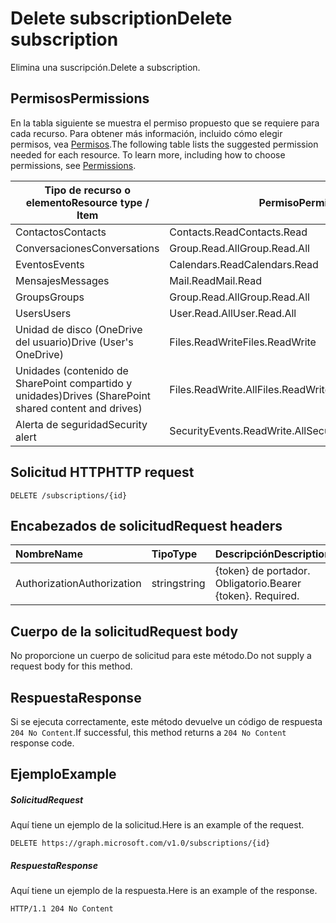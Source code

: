 # <a name="delete-subscription"></a><span data-ttu-id="4e36a-101">Delete subscription</span><span class="sxs-lookup"><span data-stu-id="4e36a-101">Delete subscription</span></span>

<span data-ttu-id="4e36a-102">Elimina una suscripción.</span><span class="sxs-lookup"><span data-stu-id="4e36a-102">Delete a subscription.</span></span>

## <a name="permissions"></a><span data-ttu-id="4e36a-103">Permisos</span><span class="sxs-lookup"><span data-stu-id="4e36a-103">Permissions</span></span>

<span data-ttu-id="4e36a-p101">En la tabla siguiente se muestra el permiso propuesto que se requiere para cada recurso. Para obtener más información, incluido cómo elegir permisos, vea [Permisos](../../../concepts/permissions_reference.md).</span><span class="sxs-lookup"><span data-stu-id="4e36a-p101">The following table lists the suggested permission needed for each resource. To learn more, including how to choose permissions, see [Permissions](../../../concepts/permissions_reference.md).</span></span>

| <span data-ttu-id="4e36a-106">Tipo de recurso o elemento</span><span class="sxs-lookup"><span data-stu-id="4e36a-106">Resource type / Item</span></span>        | <span data-ttu-id="4e36a-107">Permiso</span><span class="sxs-lookup"><span data-stu-id="4e36a-107">Permission</span></span>          |
|-----------------------------|---------------------|
| <span data-ttu-id="4e36a-108">Contactos</span><span class="sxs-lookup"><span data-stu-id="4e36a-108">Contacts</span></span>                    | <span data-ttu-id="4e36a-109">Contacts.Read</span><span class="sxs-lookup"><span data-stu-id="4e36a-109">Contacts.Read</span></span>       |
| <span data-ttu-id="4e36a-110">Conversaciones</span><span class="sxs-lookup"><span data-stu-id="4e36a-110">Conversations</span></span>               | <span data-ttu-id="4e36a-111">Group.Read.All</span><span class="sxs-lookup"><span data-stu-id="4e36a-111">Group.Read.All</span></span>      |
| <span data-ttu-id="4e36a-112">Eventos</span><span class="sxs-lookup"><span data-stu-id="4e36a-112">Events</span></span>                      | <span data-ttu-id="4e36a-113">Calendars.Read</span><span class="sxs-lookup"><span data-stu-id="4e36a-113">Calendars.Read</span></span>      |
| <span data-ttu-id="4e36a-114">Mensajes</span><span class="sxs-lookup"><span data-stu-id="4e36a-114">Messages</span></span>                    | <span data-ttu-id="4e36a-115">Mail.Read</span><span class="sxs-lookup"><span data-stu-id="4e36a-115">Mail.Read</span></span>           |
| <span data-ttu-id="4e36a-116">Groups</span><span class="sxs-lookup"><span data-stu-id="4e36a-116">Groups</span></span>                      | <span data-ttu-id="4e36a-117">Group.Read.All</span><span class="sxs-lookup"><span data-stu-id="4e36a-117">Group.Read.All</span></span>      |
| <span data-ttu-id="4e36a-118">Users</span><span class="sxs-lookup"><span data-stu-id="4e36a-118">Users</span></span>                       | <span data-ttu-id="4e36a-119">User.Read.All</span><span class="sxs-lookup"><span data-stu-id="4e36a-119">User.Read.All</span></span>       |
| <span data-ttu-id="4e36a-120">Unidad de disco (OneDrive del usuario)</span><span class="sxs-lookup"><span data-stu-id="4e36a-120">Drive  (User's OneDrive)</span></span>    | <span data-ttu-id="4e36a-121">Files.ReadWrite</span><span class="sxs-lookup"><span data-stu-id="4e36a-121">Files.ReadWrite</span></span>     |
| <span data-ttu-id="4e36a-122">Unidades (contenido de SharePoint compartido y unidades)</span><span class="sxs-lookup"><span data-stu-id="4e36a-122">Drives (SharePoint shared content and drives)</span></span> | <span data-ttu-id="4e36a-123">Files.ReadWrite.All</span><span class="sxs-lookup"><span data-stu-id="4e36a-123">Files.ReadWrite.All</span></span> |
|<span data-ttu-id="4e36a-124">Alerta de seguridad</span><span class="sxs-lookup"><span data-stu-id="4e36a-124">Security alert</span></span>| <span data-ttu-id="4e36a-125">SecurityEvents.ReadWrite.All</span><span class="sxs-lookup"><span data-stu-id="4e36a-125">SecurityEvents.ReadWrite.All</span></span> |

## <a name="http-request"></a><span data-ttu-id="4e36a-126">Solicitud HTTP</span><span class="sxs-lookup"><span data-stu-id="4e36a-126">HTTP request</span></span>

<!-- { "blockType": "ignored" } -->

```http
DELETE /subscriptions/{id}
```

## <a name="request-headers"></a><span data-ttu-id="4e36a-127">Encabezados de solicitud</span><span class="sxs-lookup"><span data-stu-id="4e36a-127">Request headers</span></span>

| <span data-ttu-id="4e36a-128">Nombre</span><span class="sxs-lookup"><span data-stu-id="4e36a-128">Name</span></span>       | <span data-ttu-id="4e36a-129">Tipo</span><span class="sxs-lookup"><span data-stu-id="4e36a-129">Type</span></span> | <span data-ttu-id="4e36a-130">Descripción</span><span class="sxs-lookup"><span data-stu-id="4e36a-130">Description</span></span>|
|:-----------|:------|:----------|
| <span data-ttu-id="4e36a-131">Authorization</span><span class="sxs-lookup"><span data-stu-id="4e36a-131">Authorization</span></span>  | <span data-ttu-id="4e36a-132">string</span><span class="sxs-lookup"><span data-stu-id="4e36a-132">string</span></span>  | <span data-ttu-id="4e36a-p102">{token} de portador. Obligatorio.</span><span class="sxs-lookup"><span data-stu-id="4e36a-p102">Bearer {token}. Required.</span></span> |

## <a name="request-body"></a><span data-ttu-id="4e36a-135">Cuerpo de la solicitud</span><span class="sxs-lookup"><span data-stu-id="4e36a-135">Request body</span></span>

<span data-ttu-id="4e36a-136">No proporcione un cuerpo de solicitud para este método.</span><span class="sxs-lookup"><span data-stu-id="4e36a-136">Do not supply a request body for this method.</span></span>

## <a name="response"></a><span data-ttu-id="4e36a-137">Respuesta</span><span class="sxs-lookup"><span data-stu-id="4e36a-137">Response</span></span>

<span data-ttu-id="4e36a-138">Si se ejecuta correctamente, este método devuelve un código de respuesta `204 No Content`.</span><span class="sxs-lookup"><span data-stu-id="4e36a-138">If successful, this method returns a `204 No Content` response code.</span></span>

## <a name="example"></a><span data-ttu-id="4e36a-139">Ejemplo</span><span class="sxs-lookup"><span data-stu-id="4e36a-139">Example</span></span>

##### <a name="request"></a><span data-ttu-id="4e36a-140">Solicitud</span><span class="sxs-lookup"><span data-stu-id="4e36a-140">Request</span></span>

<span data-ttu-id="4e36a-141">Aquí tiene un ejemplo de la solicitud.</span><span class="sxs-lookup"><span data-stu-id="4e36a-141">Here is an example of the request.</span></span>
<!-- {
  "blockType": "request",
  "name": "delete_subscription"
}-->

```http
DELETE https://graph.microsoft.com/v1.0/subscriptions/{id}
```

##### <a name="response"></a><span data-ttu-id="4e36a-142">Respuesta</span><span class="sxs-lookup"><span data-stu-id="4e36a-142">Response</span></span>

<span data-ttu-id="4e36a-143">Aquí tiene un ejemplo de la respuesta.</span><span class="sxs-lookup"><span data-stu-id="4e36a-143">Here is an example of the response.</span></span>
<!-- {
  "blockType": "response",
  "truncated": false,
  "@odata.type": "microsoft.graph.subscription"
} -->

```http
HTTP/1.1 204 No Content
```

<!-- {
  "type": "#page.annotation",
  "description": "Delete subscription",
  "keywords": "",
  "section": "documentation",
  "tocPath": ""
}-->
